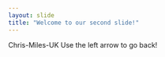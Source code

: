 ```yaml
---
layout: slide
title: "Welcome to our second slide!"
---
```

Chris-Miles-UK
Use the left arrow to go back!
